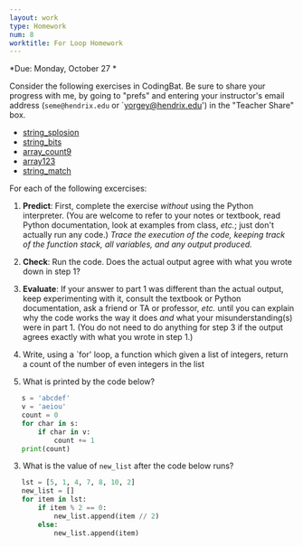 ```yaml
---
layout: work
type: Homework
num: 8
worktitle: For Loop Homework
---
```




*Due: Monday, October 27 *

Consider the following exercises in CodingBat.  Be
sure to share your progress with me, by going to "prefs" and entering
your instructor's email address (`seme@hendrix.edu` or `yorgey@hendrix.edu') in the "Teacher Share" box.

- [string_splosion](https://codingbat.com/prob/p118366)
- [string_bits](https://codingbat.com/prob/p113152)
- [array_count9](https://codingbat.com/prob/p166170)
- [array123](https://codingbat.com/prob/p193604)
- [string_match](https://codingbat.com/prob/p182414)


For each of the following excercises:

1. **Predict**: First, complete the exercise *without* using the
   Python interpreter.  (You are welcome to refer to your notes or
   textbook, read Python documentation, look at examples from class,
   *etc.*; just don't actually run any code.)  *Trace the execution of
   the code, keeping track of the function stack, all variables, and
   any output produced.*

2. **Check**: Run the code.  Does the actual output agree with what
   you wrote down in step 1?

3. **Evaluate**: If your answer to part 1 was different than the
   actual output, keep experimenting with it, consult the textbook or
   Python documentation, ask a friend or TA or professor, *etc.* until
   you can explain why the code works the way it does *and* what your
   misunderstanding(s) were in part 1.  (You do not need to do
   anything for step 3 if the output agrees exactly with what you
   wrote in step 1.)


1. Write, using a `for' loop, a function which given a list of integers, return a count of the number of even integers in the list

2. What is printed by the code below?

 ``` python
    s = 'abcdef'
    v = 'aeiou'
    count = 0
    for char in s:
        if char in v:
            count += 1
    print(count)
 ```

3. What is the value of `new_list` after the code below runs?

 ``` python
    lst = [5, 1, 4, 7, 8, 10, 2]
    new_list = []
    for item in lst:
        if item % 2 == 0:
            new_list.append(item // 2)
        else:
            new_list.append(item)
 ```

